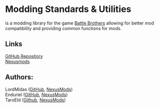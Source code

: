 # Modding Standards & Utilities
is a modding library for the game [Battle Brothers](https://store.steampowered.com/app/365360/Battle_Brothers/)
allowing for better mod compatibility
and providing common functions for mods.

## Links
[GitHub Repository](https://github.com/Battle-Brothers-Legends/mod_MSU)\
[Nexusmods](TODO_LINK)

## Authors:
LordMidas ([GitHub](https://github.com/LordMidas), [NexusMods](https://www.nexusmods.com/battlebrothers/users/112721473?tab=user+files))\
Enduriel ([GitHub](https://github.com/Enduriel), [NexusMods](https://www.nexusmods.com/users/59894991?tab=user+files))\
TaroEld ([Github](https://github.com/TaroEld), [NexusMods](https://www.nexusmods.com/battlebrothers/users/3209078?tab=user+files))
